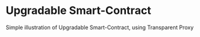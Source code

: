# Upgradable Smart-Contract
Simple illustration of Upgradable Smart-Contract, using Transparent Proxy
